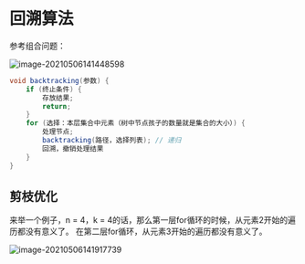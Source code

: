 # 回溯算法

参考组合问题：

![image-20210506141448598](https://gitee.com/HappyBinbin/pcigo/raw/master/pic/20210506141448.png)

```java
void backtracking(参数) {
    if (终⽌条件) {
        存放结果;
        return;
    }
    for (选择：本层集合中元素（树中节点孩⼦的数量就是集合的⼤⼩）) {
        处理节点;
        backtracking(路径，选择列表); // 递归
        回溯，撤销处理结果
    }
}
```

## 剪枝优化

来举⼀个例⼦，n = 4，k = 4的话，那么第⼀层for循环的时候，从元素2开始的遍历都没有意义了。 在第⼆层for循环，从元素3开始的遍历都没有意义了。

![image-20210506141917739](https://gitee.com/HappyBinbin/pcigo/raw/master/pic/20210506141917.png)